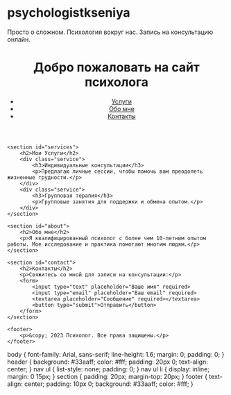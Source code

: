 # psychologistkseniya
Просто о сложном. Психология вокруг нас. Запись на консультацию онлайн.
<!DOCTYPE html>
<html lang="ru">
<head>
    <meta charset="UTF-8">
    <meta name="viewport" content="width=device-width, initial-scale=1.0">
    <title>Психолог Консультации</title>
    <link rel="stylesheet" href="styles.css">
</head>
<body>
    <header>
        <h1>Добро пожаловать на сайт психолога</h1>
        <nav>
            <ul>
                <li><a href="#services">Услуги</a></li>
                <li><a href="#about">Обо мне</a></li>
                <li><a href="#contact">Контакты</a></li>
            </ul>
        </nav>
    </header>

    <section id="services">
        <h2>Мои Услуги</h2>
        <div class="service">
            <h3>Индивидуальные консультации</h3>
            <p>Предлагаю личные сессии, чтобы помочь вам преодолеть жизненные трудности.</p>
        </div>
        <div class="service">
            <h3>Групповая терапия</h3>
            <p>Групповые занятия для поддержки и обмена опытом.</p>
        </div>
    </section>

    <section id="about">
        <h2>Обо мне</h2>
        <p>Я квалифицированный психолог с более чем 10-летним опытом работы. Мое исследование и практика помогают многим людям.</p>
    </section>

    <section id="contact">
        <h2>Контакты</h2>
        <p>Свяжитесь со мной для записи на консультации:</p>
        <form>
            <input type="text" placeholder="Ваше имя" required>
            <input type="email" placeholder="Ваш email" required>
            <textarea placeholder="Сообщение" required></textarea>
            <button type="submit">Отправить</button>
        </form>
    </section>

    <footer>
        <p>&copy; 2023 Психолог. Все права защищены.</p>
    </footer>
</body>
</html>body {
    font-family: Arial, sans-serif;
    line-height: 1.6;
    margin: 0;
    padding: 0;
}
header {
    background: #33aaff;
    color: #fff;
    padding: 20px 0;
    text-align: center;
}
nav ul {
    list-style: none;
    padding: 0;
}
nav ul li {
    display: inline;
    margin: 0 15px;
}
section {
    padding: 20px;
    margin-top: 20px;
}
footer {
    text-align: center;
    padding: 10px 0;
    background: #33aaff;
    color: #fff;
}
